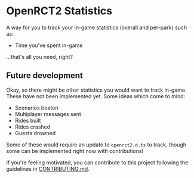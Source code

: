 # OpenRCT2 Statistics

A way for you to track your in-game statistics (overall and per-park) such as:

- Time you've spent in-game

...that's all you need, right?

## Future development

Okay, so there might be other statistics you would want to track in-game. These have not been implemented yet. Some ideas which come to mind:

- Scenarios beaten
- Multiplayer messages sent
- Rides built
- Rides crashed
- Guests drowned

Some of these would require an update to `openrct2.d.ts` to track, though some can be implemented right now with contributions!

If you're feeling motivated, you can contribute to this project following the guidelines in [CONTRIBUTING.md](docs/CONTRIBUTING.md).
